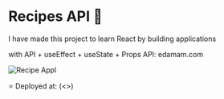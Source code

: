 # Recipes API 🥕

I have made this project to learn React by building applications

with  API + useEffect + useState + Props
API: edamam.com

![Recipe Appl]()

⭐ Deployed at: (<>)